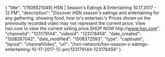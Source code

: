 {
    "title": "[1508521049] HSN | Season's Eatings & Entertaining 10.17.2017 - 12 PM",
    "description": "Discover HSN season's eatings and entertaining for any gathering, showing food, how to's entertain.\r Prices shown on the previously recorded video may not represent the current price.  View hsn.com to view the current selling price.SHOP NOW http:\/\/www.hsn.com",
    "channelid": "123179144",
    "videoid": "123178458",
    "date_created": "1508267042",
    "date_modified": "1508372593",
    "type": "captivate",
    "layout": "channelVideo",
    "url": "\/hsn-network\/hsn-season-s-eatings-entertaining-10-17-2017-12-pm\/123179144-123178458"
}